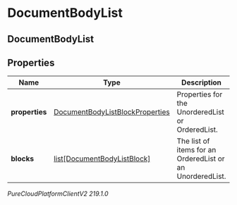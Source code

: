 # DocumentBodyList

## DocumentBodyList

## Properties

|Name | Type | Description | Notes|
|------------ | ------------- | ------------- | -------------|
| **properties** | [DocumentBodyListBlockProperties](DocumentBodyListBlockProperties) | Properties for the UnorderedList or OrderedList. | [optional] |
| **blocks** | [list[DocumentBodyListBlock]](DocumentBodyListBlock) | The list of items for an OrderedList or an UnorderedList. | |



_PureCloudPlatformClientV2 219.1.0_
